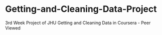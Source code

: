 Getting-and-Cleaning-Data-Project
=================================

3rd Week Project of JHU Getting and Cleaning Data in Coursera - Peer Viewed
